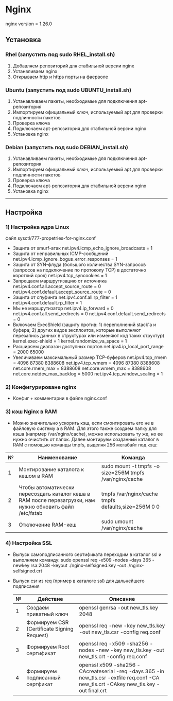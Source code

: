 # Nginx

nginx version = 1.26.0

## Ycтановка
### Rhel (запустить под sudo RHEL_install.sh)
1) Добавляем репозиторий для стабильной версии nginx
2) Устанвливаем nginx
3) Открываем http и https порты на фаерволе

### Ubuntu (запустить под sudo UBUNTU_install.sh)
1) Устанавливаем пакеты, необходимые для подключения apt-репозитория
2) Импортируем официальный ключ, используемый apt для проверки подлинности пакетов
3) Проверка ключа
4) Подключаем apt-репозитория для стабильной версии nginx
5) Установка nginx

### Debian (запустить под sudo DEBIAN_install.sh)
1) Устанавливаем пакеты, необходимые для подключения apt-репозитория
2) Импортируем официальный ключ, используемый apt для проверки подлинности пакетов
3) Проверка ключа
4) Подключаем apt-репозитория для стабильной версии nginx
5) Установка nginx

---
## Настройка
### 1) Настройка ядра Linux
файл sysctl/777-propetries-for-nginx.conf
* Защита от smurf-атак
    net.ipv4.icmp_echo_ignore_broadcasts = 1
* Защита от неправильных ICMP-сообщений
    net.ipv4.icmp_ignore_bogus_error_responses = 1
* Защита от SYN-флуда (большого количества SYN-запросов (запросов на подключение по протоколу TCP) в достаточно короткий срок)
    net.ipv4.tcp_syncookies = 1
* Запрещаем маршрутизацию от источника
    net.ipv4.conf.all.accept_source_route = 0
    net.ipv4.conf.default.accept_source_route = 0
* Защита от спуфинга
    net.ipv4.conf.all.rp_filter = 1
    net.ipv4.conf.default.rp_filter = 1
*  Мы не маршрутизатор
    net.ipv4.ip_forward = 0
    net.ipv4.conf.all.send_redirects = 0
    net.ipv4.conf.default.send_redirects = 0
* Включаем ExecShield (защиту против: 1) переполнений stack'а и буфера; 2) других видов эксплоитов, которые выполняют перезапись данных в структурах или изменяют код таких структур)
    kernel.exec-shield = 1
    kernel.randomize_va_space = 1
* Расширяем диапазон доступных портов
    net.ipv4.ip_local_port_range = 2000 65000
* Увеличиваем максимальный размер TCP-буферов
    net.ipv4.tcp_rmem = 4096 87380 8388608
    net.ipv4.tcp_wmem = 4096 87380 8388608
    net.core.rmem_max = 8388608
    net.core.wmem_max = 8388608
    net.core.netdev_max_backlog = 5000
    net.ipv4.tcp_window_scaling = 1

### 2) Конфигурироване nginx
*  Конфиг + комментарии в файле nginx.conf

### 3) кэш Nginx в RAM
* Можно значительно ускорить кэш, если смонтировать его не в файловую систему а в RAM. 
Для этого также создаем папку для кэша (напрмер /var/nginx/cache), можно использовать ту же, но ее нужно очистить от папок. Далее монтируем созданный каталог в RAM с помощью команды tmpfs, выделяя 256 мегабайт под кэш:

| № | Наименование                                                                                              |Команда|
|---|-----------------------------------------------------------------------------------------------------------|-------|
| 1 | Монтирование каталога к кешом в RAM                                                                       |sudo mount -t tmpfs -o size=256M tmpfs /var/nginx/cache|
| 2 | Чтобы автоматически пересоздать каталог кеша в RAM после перезагрузки, нам нужно обновить файл /etc/fstab |tmpfs /var/nginx/cache tmpfs defaults,size=256M 0 0|
| 3 | Отключение RAM-кеш                                                                                        |sudo umount /var/nginx/cache|

### 4) Настройка SSL
* Выпуск самоподписанного сертификата переходим в каталог ssl и выполняем команду:
  sudo openssl req -x509 -nodes -days 365 -newkey rsa:2048 -keyout ./nginx-selfsigned.key -out ./nginx-selfsigned.crt
* Выпуск csr из req (пример в каталоге ssl) для дальнейшего подписания 

  | № | Действие                                    |Описание| 
  |---|---------------------------------------------|-------|
  | 1 | Создаем приватный ключ                      |openssl genrsa -out new_tls.key 2048|
  | 2 | Формируем CSR (Certificate Signing Request) |openssl req -new -key new_tls.key -out new_tls.csr -config req.conf|
  | 3 | Формируем Root сертификат                   |openssl req -x509 -sha256 -nodes -new -key new_tls.key -out new_tls.crt -config req.conf     |
  | 4 | Формируем подписанный сертфикат             | openssl x509 -sha256 -CAcreateserial -req -days 365 -in new_tls.csr -extfile req.conf -CA new_tls.crt -CAkey new_tls.key -out final.crt|